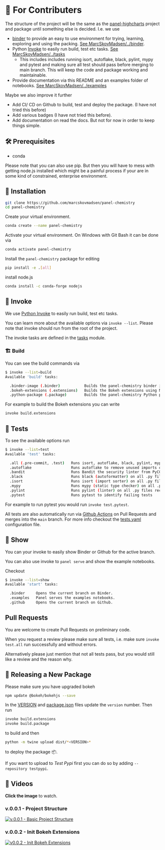 # 🎁 For Contributers

The structure of the project will be the same as the [panel-highcharts](https://github.com/marcskovmadsen/panel-highcharts) project and package until something else is decided. I.e. we use

- [binder](https://mybinder.org/) to provide an easy to use environment for trying, learning, exploring and using the packing. [See MarcSkovMadsen/../binder](https://github.com/MarcSkovMadsen/panel-chemistry/tree/main/binder).
- Python [Invoke](http://www.pyinvoke.org/) to easily run build, test etc tasks. [See MarcSkovMadsen/../tasks](https://github.com/MarcSkovMadsen/panel-chemistry/tree/main/tasks)
  - This includes includes running isort, autoflake, black, pylint, mypy and pytest and making sure all test should pass before merging to main branch. This will keep the code and package working and maintainable.
- Provide documentation via this README and an examples folder of notebooks. [See MarcSkovMadsen/../examples](https://github.com/MarcSkovMadsen/panel-chemistry/tree/main/examples)

Maybe we also improve it further

- Add CI/ CD on Github to build, test and deploy the package. (I have not tried this before)
- Add various badges (I have not tried this before).
- Add documentation on read the docs. But not for now in order to keep things simple.

## 🛠️ Prerequisites

- conda

Please note that you can also use pip. But then you will have to mess with getting node.js installed which might be a painful process
if your are in some kind of constrained, enterprise environment.

## 🏃 Installation

```bash
git clone https://github.com/marcskovmadsen/panel-chemistry
cd panel-chemistry
```

Create your virtual environment.

```bash
conda create --name panel-chemistry
```

Activate your virtual environment. On Windows with Git Bash it can be done via

```bash
conda activate panel-chemistry
```

Install the `panel-chemistry` package for editing

```bash
pip install -e .[all]
```

install node.js

```bash
conda install -c conda-forge nodejs
```

## 📝 Invoke

We use [Python Invoke](http://www.pyinvoke.org/) to easily run build, test etc tasks.

You can learn more about the available options via `invoke --list`. Please note that invoke should run from the root of the project.

The invoke tasks are defined in the [tasks](./tasks/__init__.py) module.

### 🏗️ Build

You can see the build commands via

```bash
$ invoke --list=build
Available 'build' tasks:

  .binder-image (.binder)           Builds the panel-chemistry binder image using jupyter-repo2docker
  .bokeh-extensions (.extensions)   Builds the Bokeh extensions using Node.js
  .python-package (.package)        Builds the panel-chemistry Python package
```

For example to build the Bokeh extensions you can write

```bash
invoke build.extensions
```

## 🧪 Tests

To see the available options run

```bash
$ invoke --list=test
Available 'test' tasks:

  .all (.pre-commit, .test)   Runs isort, autoflake, black, pylint, mypy and pytest
  .autoflake                  Runs autoflake to remove unused imports on all .py files recursively
  .bandit                     Runs Bandit the security linter from PyCQA.
  .black                      Runs black (autoformatter) on all .py files recursively
  .isort                      Runs isort (import sorter) on all .py files recursively
  .mypy                       Runs mypy (static type checker) on all .py files recursively
  .pylint                     Runs pylint (linter) on all .py files recursively to identify coding errors
  .pytest                     Runs pytest to identify failing tests
```

For example to run pytest you would run `invoke test.pytest`.

All tests are also automatically run via [Github Actions](https://docs.github.com/en/actions) on Pull Requests and merges into the `main` branch. For more info checkout the [tests.yaml](.github/workflows/tests.yaml) configuration file.

## 📒 Show

You can your invoke to easily show Binder or Github for the active branch.

You can also use invoke to `panel serve` and show the example notebooks.

Checkout

```bash
$ invoke --list=show
Available 'start' tasks:

  .binder     Opens the current branch on Binder.
  .examples   Panel serves the examples notebooks.
  .github     Opens the current branch on Github.
```

## Pull Requests

You are welcome to create Pull Requests on preliminary code.

When you request a review please make sure all tests, i.e. make sure `invoke test.all` run successfully and without errors.

Alternatively please just mention that not all tests pass, but you would still like a review and the reason why.

## 🚢 Releasing a New Package

Please make sure you have upgraded bokeh

```bash
npm update @bokeh/bokehjs --save
```

In the [VERSION](VERSION) and [package.json](panel_chemistry/package.json) files update the `version` number. Then run

```bash
invoke build.extensions
invoke build.package
```

to build and then

```bash
python -m twine upload dist/*<VERSION>*
```

to deploy the package 📦.

If you want to upload to *Test Pypi* first you can do so by adding `--repository testpypi`.

## 🎥 Videos

**Click the image** to watch.

### v.0.0.1 - Project Structure

[![v.0.0.1 - Basic Project Structure](https://img.youtube.com/vi/2zvXTTo5NcI/maxresdefault.jpg)](https://youtu.be/2zvXTTo5NcI)

### v.0.0.2 - Init Bokeh Extensions

[![v0.0.2 - Init Bokeh Extensions](https://img.youtube.com/vi/6XVEIiP52UU/maxresdefault.jpg)](https://youtu.be/6XVEIiP52UU)
